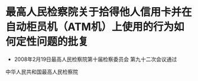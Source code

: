 # 最高人民检察院关于拾得他人信用卡并在自动柜员机（ATM机）上使用的行为如何定性问题的批复

- 2008年2月19日最高人民检察院第十届检察委员会
  第九十二次会议通过

<!-- INFO END -->

中华人民共和国最高人民检察院
